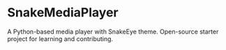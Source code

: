 # SnakeMediaPlayer
A Python-based media player with SnakeEye theme. Open-source starter project for learning and contributing.
